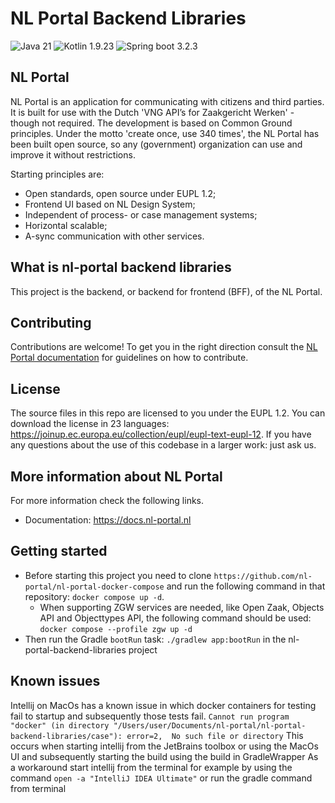# NL Portal Backend Libraries #

![Java 21](https://img.shields.io/badge/Java-21-green)
![Kotlin 1.9.23](https://img.shields.io/badge/Kotlin-1.9.23-green)
![Spring boot 3.2.3](https://img.shields.io/badge/Spring%20boot-3.2.3-green)

## NL Portal

NL Portal is an application for communicating with citizens and third parties. It is built for use with the Dutch 
'VNG API’s for Zaakgericht Werken' - though not required. The development is based on Common Ground principles. Under 
the motto 'create once, use 340 times', the NL Portal has been built open source, so any (government) organization can 
use and improve it without restrictions.

Starting principles are:
- Open standards, open source under EUPL 1.2;
- Frontend UI based on NL Design System;
- Independent of process- or case management systems;
- Horizontal scalable;
- A-sync communication with other services.

## What is nl-portal backend libraries
This project is the backend, or backend for frontend (BFF), of the NL Portal.

## Contributing
Contributions are welcome! To get you in the right direction consult the [NL Portal documentation](https://docs.nl-portal.nl/readme/contributing) for guidelines on how to contribute.

## License
The source files in this repo are licensed to you under the EUPL 1.2. You can download the license in 23 languages: https://joinup.ec.europa.eu/collection/eupl/eupl-text-eupl-12. If you have any questions about the use of this codebase in a larger work: just ask us.

## More information about NL Portal
For more information check the following links.
- Documentation: https://docs.nl-portal.nl

## Getting started
* Before starting this project you need to clone `https://github.com/nl-portal/nl-portal-docker-compose` and run the following command in that repository: `docker compose up -d`.
    * When supporting ZGW services are needed, like Open Zaak, Objects API and Objecttypes API, the following command should be used: `docker compose --profile zgw up -d`
* Then run the Gradle `bootRun` task: `./gradlew app:bootRun` in the nl-portal-backend-libraries project


## Known issues
Intellij on MacOs has a known issue in which docker containers for testing fail to startup and subsequently those tests fail.
``
Cannot run program "docker" (in directory "/Users/user/Documents/nl-portal/nl-portal-backend-libraries/case"): error=2, 
No such file or directory
``
This occurs when starting intellij from the JetBrains toolbox or using the MacOs UI and subsequently starting the build using the build in GradleWrapper 
As a workaround start intellij from the terminal for example by using the command
``open -a "IntelliJ IDEA Ultimate"``
or run the gradle command from terminal
